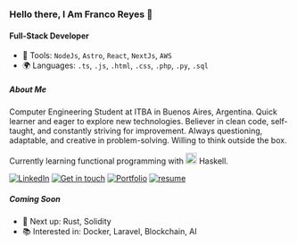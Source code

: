 ### Hello there, I Am Franco Reyes 👋

#### Full-Stack Developer

- 🔧 Tools: `NodeJs`, `Astro`, `React`, `NextJs`, `AWS`
- 🌍 Languages: `.ts`, `.js`, `.html`, `.css`, `.php`, `.py`, `.sql`


##### About Me
Computer Engineering Student at ITBA in Buenos Aires, Argentina.
Quick learner and eager to explore new technologies. Believer in clean code, self-taught, and constantly striving for improvement. Always questioning, adaptable, and creative in problem-solving. Willing to think outside the box.

Currently learning functional programming with <img src="https://upload.wikimedia.org/wikipedia/commons/1/1c/Haskell-Logo.svg" alt="Haskell Logo" height="20"> Haskell.

<p>
<a href="https://www.linkedin.com/in/franco-david-reyes"><img src="https://img.shields.io/badge/LinkedIn--_.svg?style=social&logo=linkedin" alt="LinkedIn"></a>
 <a href="mailto:fdreyes.dev@gmail.com" target="_blank"> <img src="https://img.shields.io/badge/-fdreyes.dev%40gmail.com-white?style=social&logo=Gmail" alt="Get in touch"></a>
 <a href="https://francoreyes.vercel.app" target="_blank"> <img src="https://img.shields.io/badge/-portfolio-white?style=social&logo=codementor" alt="Portfolio"></a>
 <a href="./CV-Resume/Franco Reyes-en.pdf" target="_blank"> <img src="https://img.shields.io/badge/-resume-black?style=social&logo=read.cv" alt="resume"></a>
 

</p>  

##### Coming Soon

- 🚀 Next up: Rust, Solidity
- 📚 Interested in: Docker, Laravel, Blockchain, AI
